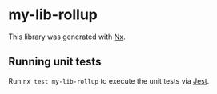 # my-lib-rollup

This library was generated with [Nx](https://nx.dev).

## Running unit tests

Run `nx test my-lib-rollup` to execute the unit tests via [Jest](https://jestjs.io).
